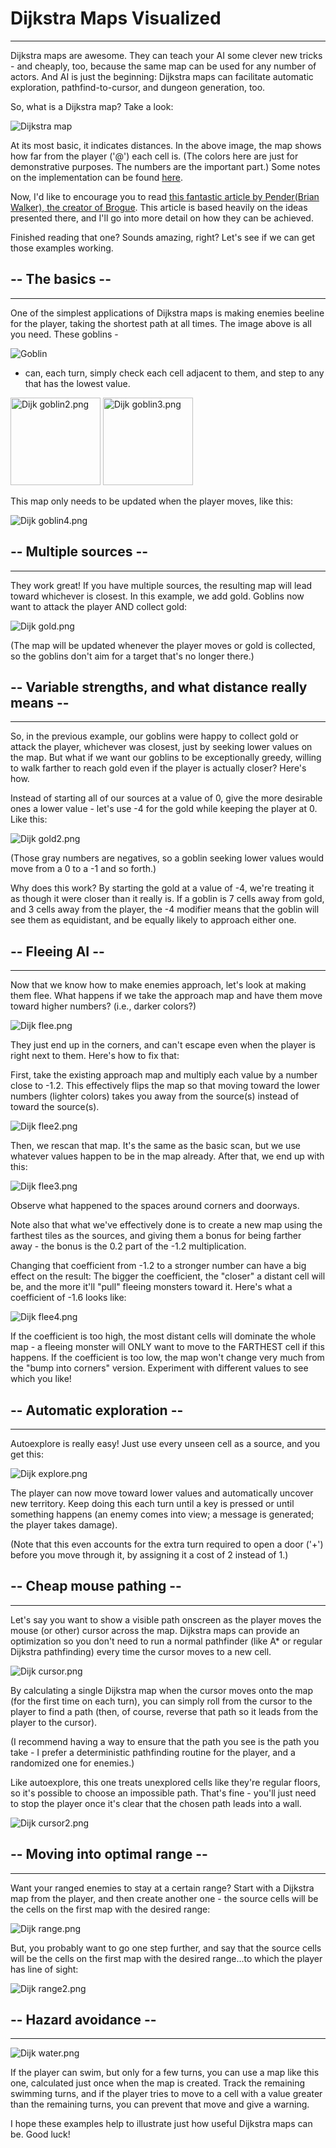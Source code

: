 # Dijkstra Maps Visualized

---

Dijkstra maps are awesome. They can teach your AI some clever new tricks - and cheaply, too, because the same map can be used for any number of actors. And AI is just the beginning: Dijkstra maps can facilitate automatic exploration, pathfind-to-cursor, and dungeon generation, too.

So, what is a Dijkstra map? Take a look:

![Dijkstra map](./assets/images/articles/dijkstra_maps_visualized/Dijk_basic.png)

At its most basic, it indicates distances. In the above image, the map shows how far from the player ('@') each cell is. (The colors here are just for demonstrative purposes. The numbers are the important part.) Some notes on the implementation can be found [here](http://www.redblobgames.com/pathfinding/tower-defense/).

Now, I'd like to encourage you to read [this fantastic article by Pender(Brian Walker), the creator of Brogue](the_incredible_power_of_dijkstra_maps.md). This article is based heavily on the ideas presented there, and I'll go into more detail on how they can be achieved.

Finished reading that one? Sounds amazing, right? Let's see if we can get those examples working.

## -- The basics --

---

One of the simplest applications of Dijkstra maps is making enemies beeline for the player, taking the shortest path at all times. The image above is all you need. These goblins -

![Goblin](./assets/images/articles/dijkstra_maps_visualized/Dijk_goblin.png)

- can, each turn, simply check each cell adjacent to them, and step to any that has the lowest value.

<p>
  <img alt="Dijk goblin2.png" src="./assets/images/articles/dijkstra_maps_visualized/Dijk_goblin2.png" decoding="async" width="144" height="140">
  <img alt="Dijk goblin3.png" src="./assets/images/articles/dijkstra_maps_visualized/Dijk_goblin3.png" decoding="async" width="144" height="140">
</p>

This map only needs to be updated when the player moves, like this:

![Dijk goblin4.png](./assets/images/articles/dijkstra_maps_visualized/Dijk_goblin4.png)

## -- Multiple sources --

---

They work great! If you have multiple sources, the resulting map will lead toward whichever is closest. In this example, we add gold. Goblins now want to attack the player AND collect gold:

![Dijk gold.png](./assets/images/articles/dijkstra_maps_visualized/Dijk_gold.png)

(The map will be updated whenever the player moves or gold is collected, so the goblins don't aim for a target that's no longer there.)

## -- Variable strengths, and what distance really means --

---

So, in the previous example, our goblins were happy to collect gold or attack the player, whichever was closest, just by seeking lower values on the map. But what if we want our goblins to be exceptionally greedy, willing to walk farther to reach gold even if the player is actually closer? Here's how.

Instead of starting all of our sources at a value of 0, give the more desirable ones a lower value - let's use -4 for the gold while keeping the player at 0. Like this:

![Dijk gold2.png](./assets/images/articles/dijkstra_maps_visualized/Dijk_gold2.png)

(Those gray numbers are negatives, so a goblin seeking lower values would move from a 0 to a -1 and so forth.)

Why does this work? By starting the gold at a value of -4, we're treating it as though it were closer than it really is. If a goblin is 7 cells away from gold, and 3 cells away from the player, the -4 modifier means that the goblin will see them as equidistant, and be equally likely to approach either one.

## -- Fleeing AI --

---

Now that we know how to make enemies approach, let's look at making them flee. What happens if we take the approach map and have them move toward higher numbers? (i.e., darker colors?)

![Dijk flee.png](./assets/images/articles/dijkstra_maps_visualized/Dijk_flee.png)

They just end up in the corners, and can't escape even when the player is right next to them. Here's how to fix that:

First, take the existing approach map and multiply each value by a number close to -1.2. This effectively flips the map so that moving toward the lower numbers (lighter colors) takes you away from the source(s) instead of toward the source(s).

![Dijk flee2.png](./assets/images/articles/dijkstra_maps_visualized/Dijk_flee2.png)

Then, we rescan that map. It's the same as the basic scan, but we use whatever values happen to be in the map already. After that, we end up with this:

![Dijk flee3.png](./assets/images/articles/dijkstra_maps_visualized/Dijk_flee3.png)

Observe what happened to the spaces around corners and doorways.

Note also that what we've effectively done is to create a new map using the farthest tiles as the sources, and giving them a bonus for being farther away - the bonus is the 0.2 part of the -1.2 multiplication.

Changing that coefficient from -1.2 to a stronger number can have a big effect on the result: The bigger the coefficient, the "closer" a distant cell will be, and the more it'll "pull" fleeing monsters toward it. Here's what a coefficient of -1.6 looks like:

![Dijk flee4.png](./assets/images/articles/dijkstra_maps_visualized/Dijk_flee4.png)

If the coefficient is too high, the most distant cells will dominate the whole map - a fleeing monster will ONLY want to move to the FARTHEST cell if this happens. If the coefficient is too low, the map won't change very much from the "bump into corners" version. Experiment with different values to see which you like!

## -- Automatic exploration --

---

Autoexplore is really easy! Just use every unseen cell as a source, and you get this:

![Dijk explore.png](./assets/images/articles/dijkstra_maps_visualized/Dijk_explore.png)

The player can now move toward lower values and automatically uncover new territory. Keep doing this each turn until a key is pressed or until something happens (an enemy comes into view; a message is generated; the player takes damage).

(Note that this even accounts for the extra turn required to open a door ('+') before you move through it, by assigning it a cost of 2 instead of 1.)

## -- Cheap mouse pathing --

---

Let's say you want to show a visible path onscreen as the player moves the mouse (or other) cursor across the map. Dijkstra maps can provide an optimization so you don't need to run a normal pathfinder (like A\* or regular Dijkstra pathfinding) every time the cursor moves to a new cell.

![Dijk cursor.png](./assets/images/articles/dijkstra_maps_visualized/Dijk_cursor.png)

By calculating a single Dijkstra map when the cursor moves onto the map (for the first time on each turn), you can simply roll from the cursor to the player to find a path (then, of course, reverse that path so it leads from the player to the cursor).

(I recommend having a way to ensure that the path you see is the path you take - I prefer a deterministic pathfinding routine for the player, and a randomized one for enemies.)

Like autoexplore, this one treats unexplored cells like they're regular floors, so it's possible to choose an impossible path. That's fine - you'll just need to stop the player once it's clear that the chosen path leads into a wall.

![Dijk cursor2.png](./assets/images/articles/dijkstra_maps_visualized/Dijk_cursor2.png)

## -- Moving into optimal range --

---

Want your ranged enemies to stay at a certain range? Start with a Dijkstra map from the player, and then create another one - the source cells will be the cells on the first map with the desired range:

![Dijk range.png](./assets/images/articles/dijkstra_maps_visualized/Dijk_range.png)

But, you probably want to go one step further, and say that the source cells will be the cells on the first map with the desired range...to which the player has line of sight:

![Dijk range2.png](./assets/images/articles/dijkstra_maps_visualized/Dijk_range2.png)

## -- Hazard avoidance --

---

![Dijk water.png](./assets/images/articles/dijkstra_maps_visualized/Dijk_water.png)

If the player can swim, but only for a few turns, you can use a map like this one, calculated just once when the map is created. Track the remaining swimming turns, and if the player tries to move to a cell with a value greater than the remaining turns, you can prevent that move and give a warning.

I hope these examples help to illustrate just how useful Dijkstra maps can be. Good luck!
